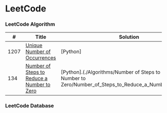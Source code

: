 LeetCode
========

### LeetCode Algorithm


| # | Title | Solution | Difficulty |
|---| ----- | -------- | ---------- |
|1207|[Unique Number of Occurrences](https://leetcode.com/problems/subtract-the-product-and-sum-of-digits-of-an-integer/) |[Python]|Easy|
|134|[Number of Steps to Reduce a Number to Zero](https://leetcode.com/problems/number-of-steps-to-reduce-a-number-to-zero/)|[Python].(./Algorithms/Number of Steps to Reduce a Number to Zero/Number_of_Steps_to_Reduce_a_Number_to_Zero.py)|[Easy]|


### LeetCode Database
